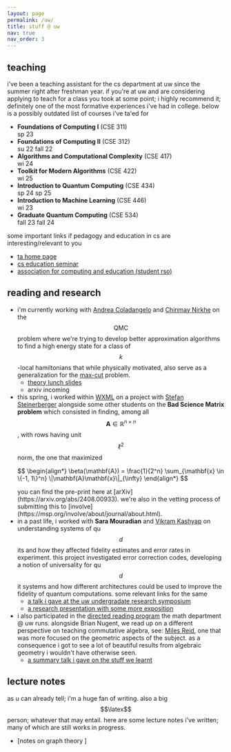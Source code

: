 ```yaml
---
layout: page
permalink: /uw/
title: stuff @ uw
nav: true
nav_order: 3
---
```


## teaching

i've been a teaching assistant for the cs department at uw since the summer right after freshman year. if you're at uw and are considering applying to teach for a class you took at some point; i highly recommend it; definitely one of the most formative experiences i've had in college. below is a possibly outdated list of courses i've ta'ed for

<ul class="list-group list-group-flush">
  <li class="list-group-item d-flex justify-content-between align-items-center flex-column flex-sm-row">
    <div><strong>Foundations of Computing I</strong> (CSE 311)</div>
    <div><span class="badge bg-info text-dark">sp 23</span></div>
  </li>
  <li class="list-group-item d-flex justify-content-between align-items-center flex-column flex-sm-row">
    <div><strong>Foundations of Computing II</strong> (CSE 312)</div>
    <div>
      <span class="badge bg-info text-dark">su 22</span>
      <span class="badge bg-info text-dark">fall 22</span>
    </div>
  </li>
  <li class="list-group-item d-flex justify-content-between align-items-center flex-column flex-sm-row">
    <div><strong>Algorithms and Computational Complexity</strong> (CSE 417)</div>
    <div><span class="badge bg-info text-dark">wi 24</span></div>
  </li>
  <li class="list-group-item d-flex justify-content-between align-items-center flex-column flex-sm-row">
    <div><strong>Toolkit for Modern Algorithms</strong> (CSE 422)</div>
    <div>
      <span class="badge bg-info text-dark">wi 25</span>
    </div>
  </li>
  <li class="list-group-item d-flex justify-content-between align-items-center flex-column flex-sm-row">
    <div><strong>Introduction to Quantum Computing</strong> (CSE 434)</div>
    <div>
      <span class="badge bg-info text-dark">sp 24</span>
      <span class="badge bg-info text-dark">sp 25</span>
    </div>
  </li>
  <li class="list-group-item d-flex justify-content-between align-items-center flex-column flex-sm-row">
    <div><strong>Introduction to Machine Learning</strong> (CSE 446)</div>
    <div><span class="badge bg-info text-dark">wi 23</span></div>
  </li>
  <li class="list-group-item d-flex justify-content-between align-items-center flex-column flex-sm-row">
    <div><strong>Graduate Quantum Computing</strong> (CSE 534)</div>
    <div>
      <span class="badge bg-info text-dark">fall 23</span>
      <span class="badge bg-info text-dark">fall 24</span>
    </div>
  </li>
</ul>

some important links if pedagogy and education in cs are interesting/relevant to you

- [ta home page](https://www.cs.washington.edu/academics/teaching-assistants/)
- [cs education seminar](https://courses.cs.washington.edu/courses/cse590e/)
- [association for computing and education (student rso)](https://uwace.vercel.app/)

## reading and research

- i'm currently working with [Andrea Coladangelo](https://www.andreacoladangelo.com/) and [Chinmay Nirkhe](https://homes.cs.washington.edu/~nirkhe/) on the $$\textsf{QMC}$$ problem where we're trying to develop better approximation algorithms to find a high energy state for a class of $$k$$-local hamiltonians that while physically motivated, also serve as a generalization for the [max-cut](https://en.wikipedia.org/wiki/Maximum_cut) problem. 
  - [theory lunch slides](/asserts/pdf/qmc.pdf)
  - arxiv incoming
- this spring, i worked within [WXML](https://wxml.math.washington.edu/) on a project with [Stefan Steinerberger](https://math.washington.edu/people/stefan-steinerberger) alongside some other students on the **Bad Science Matrix problem** which consisted in finding, among all $$\mathbf{A} \in \mathbb{R}^{n \times n}$$, with rows having unit $$\ell^2$$ norm, the one that maximized 
  <p style = "overflow-x:auto">
  $$
  \begin{align*}
    \beta(\mathbf{A}) = \frac{1}{2^n} \sum_{\mathbf{x} \in \{-1, 1\}^n} \|\mathbf{A}\mathbf{x}\|_{\infty}
  \end{align*}
  $$
  </p>
  you can find the pre-print here at [arXiv](https://arxiv.org/abs/2408.00933). we're also in the vetting process of submitting this to [involve](https://msp.org/involve/about/journal/about.html).
- in a past life, i worked with **Sara Mouradian** and [Vikram Kashyap](https://vikramkashyap.com/) on understanding systems of qu$$d$$its and how they affected fidelity estimates and error rates in experiment. this project investigated error correction codes, developing a notion of universality for qu$$d$$it systems and how different architectures could be used to improve the fidelity of quantum computations. some relevant links for the same 
  - [a talk i gave at the uw undergradate research symposium](/assets/pdf/errorEstimates.pdf)
  - [a research presentation with some more exposition](/assets/pdf/research_presentation.pdf)
- i also participated in the [directed reading program](https://sites.uw.edu/wdrp/) the math department @ uw runs. alongside Brian Nugent, we read up on a different perspective on teaching commutative algebra, see: [Miles Reid](https://en.wikipedia.org/wiki/Miles_Reid), one that was more focused on the geometric aspects of the subject. as a consequence i got to see a lot of beautiful results from algebraic geometry i wouldn't have otherwise seen. 
  - [a summary talk i gave on the stuff we learnt](/assets/pdf/commutative_algebra.pdf)

## lecture notes 
as u can already tell; i'm a huge fan of writing. also a big $$\latex$$ person; whatever that may entail. here are some lecture notes i've written; many of which are still works in progress.

- [notes on graph theory ]